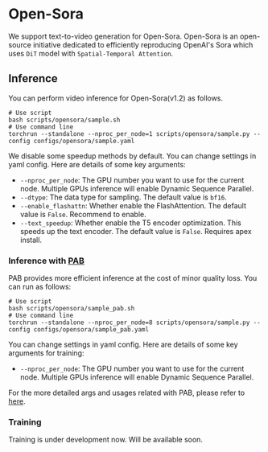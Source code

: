 # Open-Sora

We support text-to-video generation for Open-Sora. Open-Sora is an open-source initiative dedicated to efficiently reproducing OpenAI's Sora which uses `DiT` model with `Spatial-Temporal Attention`.


## Inference

You can perform video inference for Open-Sora(v1.2) as follows.

```shell
# Use script
bash scripts/opensora/sample.sh
# Use command line
torchrun --standalone --nproc_per_node=1 scripts/opensora/sample.py --config configs/opensora/sample.yaml
```

We disable some speedup methods by default. You can change settings in yaml config. Here are details of some key arguments:

- `--nproc_per_node`: The GPU number you want to use for the current node. Multiple GPUs inference will enable Dynamic Sequence Parallel.
- `--dtype`: The data type for sampling. The default value is `bf16`.
- `--enable_flashattn`: Whether enable the FlashAttention. The default value is `False`. Recommend to enable.
- `--text_speedup`: Whether enable the T5 encoder optimization. This speeds up the text encoder. The default value is `False`. Requires apex install.

### Inference with [PAB](./docs/pab.md)

PAB provides more efficient inference at the cost of minor quality loss. You can run as follows:

```shell
# Use script
bash scripts/opensora/sample_pab.sh
# Use command line
torchrun --standalone --nproc_per_node=8 scripts/opensora/sample.py --config configs/opensora/sample_pab.yaml
```

You can change settings in yaml config. Here are details of some key arguments for training:

- `--nproc_per_node`: The GPU number you want to use for the current node. Multiple GPUs inference will enable Dynamic Sequence Parallel.

For the more detailed args and usages related with PAB, please refer to [here](./docs/pab.md).

### Training

Training is under development now. Will be available soon.
